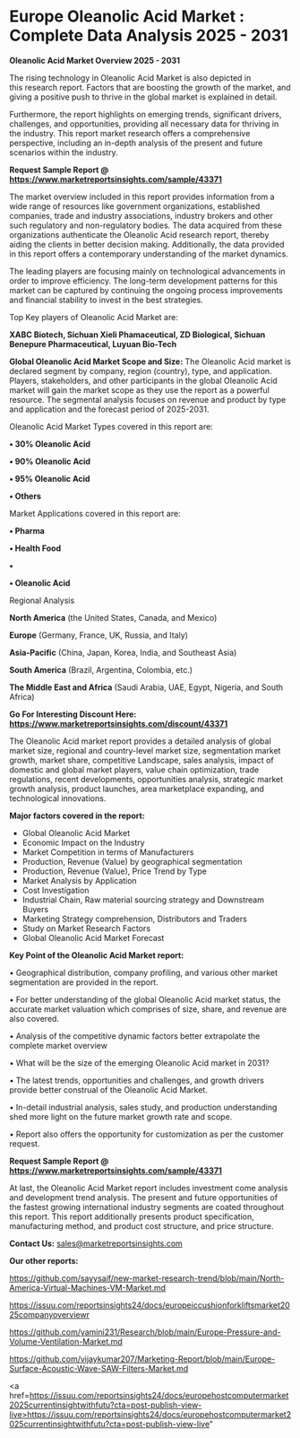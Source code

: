 # Europe Oleanolic Acid Market : Complete Data Analysis 2025 - 2031

<Strong> Oleanolic Acid Market Overview 2025 - 2031</strong>

The rising technology in Oleanolic Acid Market is also depicted in this research report. Factors that are boosting the growth of the market, and giving a positive push to thrive in the global market is explained in detail.

Furthermore, the report highlights on emerging trends, significant drivers, challenges, and opportunities, providing all necessary data for thriving in the industry. This report market research offers a comprehensive perspective, including an in-depth analysis of the present and future scenarios within the industry.

<strong>Request Sample Report @ <a href=https://www.marketreportsinsights.com/sample/43371>https://www.marketreportsinsights.com/sample/43371</a></strong>

The market overview included in this report provides information from a wide range of resources like government organizations, established companies, trade and industry associations, industry brokers and other such regulatory and non-regulatory bodies. The data acquired from these organizations authenticate the Oleanolic Acid research report, thereby aiding the clients in better decision making. Additionally, the data provided in this report offers a contemporary understanding of the market dynamics.

The leading players are focusing mainly on technological advancements in order to improve efficiency. The long-term development patterns for this market can be captured by continuing the ongoing process improvements and financial stability to invest in the best strategies.

Top Key players of Oleanolic Acid Market are:

<strong>XABC Biotech, Sichuan Xieli Phamaceutical, ZD Biological, Sichuan Benepure Pharmaceutical, Luyuan Bio-Tech</strong>

<strong><b>Global Oleanolic Acid Market Scope and Size:</b></strong>
The Oleanolic Acid market is declared segment by company, region (country), type, and application. Players, stakeholders, and other participants in the global Oleanolic Acid market will gain the market scope as they use the report as a powerful resource. The segmental analysis focuses on revenue and product by type and application and the forecast period of 2025-2031.

Oleanolic Acid Market Types covered in this report are:

<strong>•  30% Oleanolic Acid

•  90% Oleanolic Acid

•  95% Oleanolic Acid

•  Others</strong>

Market Applications covered in this report are:

<strong>•  Pharma

•  Health Food

•  

•  Oleanolic Acid</strong> 

Regional Analysis

<strong>North America</strong> (the United States, Canada, and Mexico)

<strong>Europe</strong> (Germany, France, UK, Russia, and Italy)

<strong>Asia-Pacific</strong> (China, Japan, Korea, India, and Southeast Asia)

<strong>South America</strong> (Brazil, Argentina, Colombia, etc.)

<strong>The Middle East and Africa</strong> (Saudi Arabia, UAE, Egypt, Nigeria, and South Africa)

<strong>Go For Interesting Discount Here: <a href=https://www.marketreportsinsights.com/discount/43371>https://www.marketreportsinsights.com/discount/43371</a></strong>

The Oleanolic Acid market report provides a detailed analysis of global market size, regional and country-level market size, segmentation market growth, market share, competitive Landscape, sales analysis, impact of domestic and global market players, value chain optimization, trade regulations, recent developments, opportunities analysis, strategic market growth analysis, product launches, area marketplace expanding, and technological innovations.

<strong><b>Major factors covered in the report:</b></strong>
<ul>
  <li>Global Oleanolic Acid Market </li>
  <li>Economic Impact on the Industry</li>
  <li>Market Competition in terms of Manufacturers</li>
  <li>Production, Revenue (Value) by geographical segmentation</li>
  <li>Production, Revenue (Value), Price Trend by Type</li>
  <li>Market Analysis by Application</li>
  <li>Cost Investigation</li>
  <li>Industrial Chain, Raw material sourcing strategy and Downstream Buyers</li>
  <li>Marketing Strategy comprehension, Distributors and Traders</li>
  <li>Study on Market Research Factors</li>
  <li>Global Oleanolic Acid Market Forecast</li>
</ul>

<strong><b>Key Point of the Oleanolic Acid Market report:</b></strong>

• Geographical distribution, company profiling, and various other market segmentation are provided in the report.

• For better understanding of the global Oleanolic Acid market status, the accurate market valuation which comprises of size, share, and revenue are also covered.

• Analysis of the competitive dynamic factors better extrapolate the complete market overview

• What will be the size of the emerging Oleanolic Acid market in 2031?

• The latest trends, opportunities and challenges, and growth drivers provide better construal of the Oleanolic Acid Market.

• In-detail industrial analysis, sales study, and production understanding shed more light on the future market growth rate and scope.

• Report also offers the opportunity for customization as per the customer request.

<strong>Request Sample Report @ <a href=https://www.marketreportsinsights.com/sample/43371>https://www.marketreportsinsights.com/sample/43371</a></strong>

At last, the Oleanolic Acid Market report includes investment come analysis and development trend analysis. The present and future opportunities of the fastest growing international industry segments are coated throughout this report. This report additionally presents product specification, manufacturing method, and product cost structure, and price structure.

<strong>Contact Us:</strong>
sales@marketreportsinsights.com

<strong>Our other reports:</strong>

<a href=https://github.com/sayysaif/new-market-research-trend/blob/main/North-America-Virtual-Machines-VM-Market.md>https://github.com/sayysaif/new-market-research-trend/blob/main/North-America-Virtual-Machines-VM-Market.md</a>

<a href=https://issuu.com/reportsinsights24/docs/europeiccushionforkliftsmarket2025companyoverviewr>https://issuu.com/reportsinsights24/docs/europeiccushionforkliftsmarket2025companyoverviewr</a>

<a href=https://github.com/yamini231/Research/blob/main/Europe-Pressure-and-Volume-Ventilation-Market.md>https://github.com/yamini231/Research/blob/main/Europe-Pressure-and-Volume-Ventilation-Market.md</a>

<a href=https://github.com/vijaykumar207/Marketing-Report/blob/main/Europe-Surface-Acoustic-Wave-SAW-Filters-Market.md>https://github.com/vijaykumar207/Marketing-Report/blob/main/Europe-Surface-Acoustic-Wave-SAW-Filters-Market.md</a>

<a href=https://issuu.com/reportsinsights24/docs/europehostcomputermarket2025currentinsightwithfutu?cta=post-publish-view-live>https://issuu.com/reportsinsights24/docs/europehostcomputermarket2025currentinsightwithfutu?cta=post-publish-view-live</a>"
